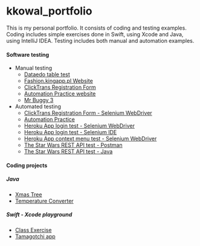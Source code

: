 # kkowal_portfolio
<!--## sub heading-->
 This is my personal portfolio. It consists of coding and testing examples. Coding includes simple exercises done in Swift, using Xcode and Java, using IntelliJ IDEA. Testing includes both manual and automation examples.
 
  #### Software testing
 - Manual testing
   - [Dataedo table test](https://github.com/kkowalRepository/kkowal_portfolio/blob/master/Manual%20Testing/Dataedo/DataedoTableTest.md)
   - [Fashion.kingapp.pl Website](https://github.com/kkowalRepository/kkowal_portfolio/blob/master/Manual%20Testing/FashionKingApp/fashionKingAppManualTest.md)
   - [ClickTrans Registration Form](https://github.com/kkowalRepository/kkowal_portfolio/blob/master/Manual%20Testing/ClickTrans%20mockup%20registration%20form%20test/ClicktransManualTest.md)
   - [Automation Practice website](https://github.com/kkowalRepository/kkowal_portfolio/blob/master/Manual%20Testing/AutomationPractice/AutoPractice.md)
   - [Mr Buggy 3](https://github.com/kkowalRepository/kkowal_portfolio/blob/master/Manual%20Testing/MrBuggy3/MrBuggy3.md)
 - Automated testing
   - [ClickTrans Registration Form - Selenium WebDriver](https://github.com/kkowalRepository/kkowal_portfolio/blob/master/Automated%20Testing/ClickTrans%20mockup%20registration%20form%20automated%20test/ClicktransAutomatedTest.md)
   - [Automation Practice](https://github.com/kkowalRepository/kkowal_portfolio/blob/master/Automated%20Testing/BDD.md)
   - [Heroku App login test - Selenium WebDriver](https://github.com/kkowalRepository/kkowal_portfolio/blob/master/Automated%20Testing/HerokuAppLoginTest/herokuLogin.md)
   - [Heroku App login test - Selenium IDE](https://github.com/kkowalRepository/kkowal_portfolio/blob/master/Automated%20Testing/HerokuAppLogintestSeleniumIDE/herokuLoginSeleniumIDE.md)
   - [Heroku App context menu test - Selenium WebDriver](https://github.com/kkowalRepository/kkowal_portfolio/blob/master/Automated%20Testing/HerokuAppContextMenuTest/herokuContextMenu.md)
   - [The Star Wars REST API test - Postman](https://github.com/kkowalRepository/kkowal_portfolio/blob/master/Automated%20Testing/SWAPI%20REST%20API%20test/SwapiRestApi.md)
   - [The Star Wars REST API test - Java](https://github.com/kkowalRepository/kkowal_portfolio/blob/master/Automated%20Testing/SWAPI%20REST%20API%20test%20Java/SwapiRestApiJava.md)
   
 
 #### Coding projects
 
  ##### Java
 - [Xmas Tree](https://github.com/kkowalRepository/kkowal_portfolio/blob/master/Java/JavaExercises.md)
 - [Temperature Converter](https://github.com/kkowalRepository/kkowal_portfolio/blob/master/Java/JavaExercises.md)
 
 ##### Swift - Xcode playground
 - [Class Exercise](https://github.com/kkowalRepository/kkowal_portfolio/blob/master/Xcode%20playground/classExercise.md)
 - [Tamagotchi app](https://github.com/kkowalRepository/kkowal_portfolio/blob/master/Xcode%20playground/tamagotchi.md)
